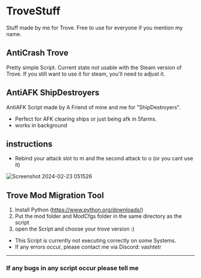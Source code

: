 # TroveStuff
Stuff made by me for Trove.
Free to use for everyone if you mention my name.

## AntiCrash Trove
Pretty simple Script. Current state not usable with the Steam version of Trove. If you still want to use it for steam, you'll need to adjust it.

## AntiAFK ShipDestroyers
AntiAFK Script made by A Friend of mine and me for "ShipDestroyers". 
- Perfect for AFK clearing ships or just being afk in 5farms.
- works in background

## instructions
- Rebind your attack slot to m and the second attack to o (or you cant use it)

![Screenshot 2024-02-23 051526](https://github.com/VashTetr/TroveStuff/assets/141316151/5fdac6a9-258d-4eaf-96b9-4bbd83b91c1b)

## Trove Mod Migration Tool 

1. Install Python (https://www.python.org/downloads/)
2. Put the mod folder and ModCfgs folder in the same directory as the script
3. open the Script and choose your trove version :)

- This Script is currently not executing correctly on some Systems.
- If any errors occur, please contact me via Discord: vashtetr
----
### If any bugs in any script occur please tell me
